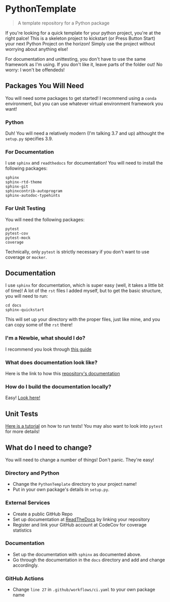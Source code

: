 # PythonTemplate
> A template repository for a Python package

If you're looking for a quick template for your python project, you're at the right palce! This
is a skeleton project to kickstart (or Press Button Start) your next Python Project on the
horizon! Simply use the project without worrying about anything else!

For documentation and unittesting, you don't have to use the same framework as I'm using. If
you don't like it, leave parts of the folder out! No worry: I won't be offendeds!

## Packages You Will Need

You will need some packages to get started! I recommend using a ``conda`` environment, but
you can use whatever virtual environment framework you want!

### Python

Duh! You will need a relatively modern (I'm talking 3.7 and up) althought the ``setup.py`` specifies
3.9.

### For Documentation

I use ``sphinx`` and ``readthedocs`` for documentation! You will need to install the following packages:

```
sphinx
sphinx-rtd-theme
sphinx-git
sphinxcontrib-autoprogram
sphinx-autodoc-typehints
```

### For Unit Testing

You will need the following packages:

```
pytest
pytest-cov
pytest-mock
coverage
```

Technically, only ``pytest`` is strictly necessary if you don't want to use coverage or ``mocker``. 

## Documentation

I use ``sphinx`` for documentation, which is super easy (well, it takes a little bit of time)! A lot of the 
``rst`` files I added myself, but to get the basic structure, you will need to run:

```shell
cd docs
sphinx-quickstart
```
This will set up your directory with the proper files, just like mine, and you can copy some of the ``rst`` there!

### I'm a Newbie, what should I do?

I recommend you look through [this guide](https://docs.readthedocs.io/en/stable/intro/getting-started-with-sphinx.html)

### What does documentation look like?

Here is the link to how this [repository's documentation](pythontemplateproject.readthedocs.io)

### How do I build the documentation locally?

Easy! [Look here!](https://pythontemplateproject.readthedocs.io/en/latest/change/build.html)


## Unit Tests

[Here is a tutorial](https://pythontemplateproject.readthedocs.io/en/latest/change/build.html) on how to run tests! You may
also want to look into ``pytest`` for more details!

## What do I need to change?

You will need to change a number of things! Don't panic. They're easy!

### Directory and Python

- Change the ``PythonTemplate`` directory to your project name!
- Put in your own package's details in ``setup.py``.

### External Services

- Create a public GitHub Repo
- Set up documentation at [ReadTheDocs](https://readthedocs.org/) by linking your repository
- Register and link your GitHub account at CodeCov for coverage statistics

### Documentation
- Set up the documentation with ``sphinx`` as documented above. 
- Go through the documentation in the ``docs`` directory and add and change accordingly.

### GitHub Actions
- Change ``line 27`` in ``.github/workflows/ci.yaml`` to your own package name

